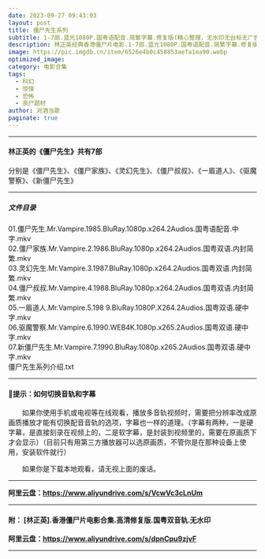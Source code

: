```yaml
---
date: 2023-09-27 09:43:03
layout: post
title: 僵尸先生系列
subtitle: 1-7部.蓝光1080P.国粤语配音.简繁字幕.修复版(精心整理，无水印无台标无广告)
description: 林正英经典香港僵尸片电影.1-7部.蓝光1080P.国粤语配音.简繁字幕.修复版(精心整理，无水印无台标无广告)。
image: https://pic.imgdb.cn/item/6526e4b0c458853aefa1ea90.webp
optimized_image: 
category: 电影合集
tags:
  - 科幻
  - 惊悚
  - 恐怖
  - 丧尸题材
author: 对酒当歌
paginate: true
---
```



---

#### 林正英的《僵尸先生》共有7部

分别是《僵尸先生》、《僵尸家族》、《灵幻先生》、《僵尸叔叔》、《一眉道人》、《驱魔警察》、《新僵尸先生》  

---

##### 文件目录

01.僵尸先生.Mr.Vampire.1985.BluRay.1080p.x264.2Audios.国粤语配音.中字.mkv  
02.僵尸家族.Mr.Vampire.2.1986.BluRay.1080p.x264.2Audios.国粤双语.内封简繁.mkv  
03.灵幻先生.Mr.Vampire.3.1987.BluRay.1080p.x264.2Audios.国粤双语.内封简繁.mkv  
04.僵尸叔叔.Mr.Vampire.4.1988.BluRay.1080p.x264.2Audios.国粤双语.内封简繁.mkv  
05.一眉道人.Mr.Vampire.5.198 9.BluRay.1080P.X264.2Audios.国粤双语.硬中字.mkv  
06.驱魔警察.Mr.Vampire.6.1990.WEB4K.1080p.x265.2Audios.国粤双语.硬中字.mkv  
07.新僵尸先生.Mr.Vampire.7.1990.BluRay.1080p.x265.2Audios.国粤双语.硬中字.mkv  
僵尸先生系列介绍.txt  

---

#### 🔔提示：如何切换音轨和字幕

　　如果你使用手机或电视等在线观看，播放多音轨视频时，需要把分辨率改成原画质播放才能有切换配音音轨的选项，字幕也一样的道理。（字幕有两种，一是硬字幕，是直接刻录在视频上的，二是软字幕，是封装到视频里的，需要在原画质下才会显示）（目前只有用第三方播放器可以选原画质，不管你是在那种设备上使用，安装软件就行）

　　如果你是下载本地观看，请无视上面的废话。

---

**阿里云盘：<https://www.aliyundrive.com/s/VcwVc3cLnUm>**

---

#### 附： [林正英].香港僵尸片电影合集.高清修复版.国粤双音轨.无水印

**阿里云盘：<https://www.aliyundrive.com/s/dpnCpu9zjvF>**

---
